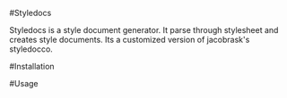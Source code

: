 #Styledocs

Styledocs is a style document generator. It parse through stylesheet and creates style documents. Its a customized version of jacobrask's styledocco.

#Installation

#Usage
